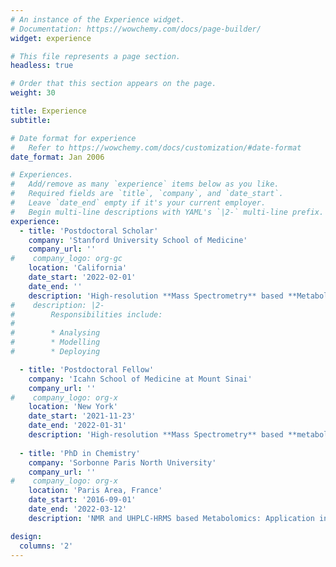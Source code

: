```yaml
---
# An instance of the Experience widget.
# Documentation: https://wowchemy.com/docs/page-builder/
widget: experience

# This file represents a page section.
headless: true

# Order that this section appears on the page.
weight: 30

title: Experience
subtitle:

# Date format for experience
#   Refer to https://wowchemy.com/docs/customization/#date-format
date_format: Jan 2006

# Experiences.
#   Add/remove as many `experience` items below as you like.
#   Required fields are `title`, `company`, and `date_start`.
#   Leave `date_end` empty if it's your current employer.
#   Begin multi-line descriptions with YAML's `|2-` multi-line prefix.
experience:
  - title: 'Postdoctoral Scholar'
    company: 'Stanford University School of Medicine'
    company_url: ''
#    company_logo: org-gc
    location: 'California'
    date_start: '2022-02-01'
    date_end: ''
    description: 'High-resolution **Mass Spectrometry** based **Metabolomics**, lipidomics, **exposomics**.'
#    description: |2-
#        Responsibilities include:
#        
#        * Analysing
#        * Modelling
#        * Deploying

  - title: 'Postdoctoral Fellow'
    company: 'Icahn School of Medicine at Mount Sinai'
    company_url: ''
#    company_logo: org-x
    location: 'New York'
    date_start: '2021-11-23'
    date_end: '2022-01-31'
    description: 'High-resolution **Mass Spectrometry** based **metabolomics**, **exposomics**.'
    
  - title: 'PhD in Chemistry'
    company: 'Sorbonne Paris North University'
    company_url: ''
#    company_logo: org-x
    location: 'Paris Area, France'
    date_start: '2016-09-01'
    date_end: '2022-03-12'
    description: 'NMR and UHPLC-HRMS based Metabolomics: Application in Non-alcoholic fatty liver disease (NAFLD) and Prostate Cancer Biomarker Discovery.'   

design:
  columns: '2'
---
```

